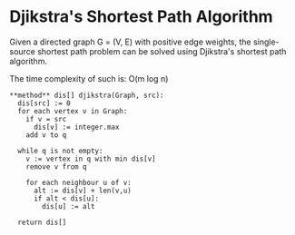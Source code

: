 # Djikstra's Shortest Path Algorithm

Given a directed graph G = (V, E) with positive edge weights, the single-source shortest path problem can be solved using Djikstra's shortest path algorithm.

The time complexity of such is: 
O(m log n)


```
**method** dis[] djikstra(Graph, src):
  dis[src] := 0
  for each vertex v in Graph:
    if v = src
      dis[v] := integer.max
    add v to q
    
  while q is not empty:
    v := vertex in q with min dis[v]
    remove v from q
    
    for each neighbour u of v:
      alt := dis[v] + len(v,u)
      if alt < dis[u]:
        dis[u] := alt
        
  return dis[]
```

